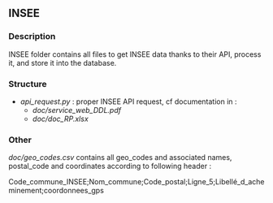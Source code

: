 ## INSEE

### Description

INSEE folder contains all files to get INSEE data thanks to their API, process it, and store it into the database.

### Structure

- _api_request.py_ : proper INSEE API request, cf documentation in :
  - _doc/service_web_DDL.pdf_
  - _doc/doc_RP.xlsx_

### Other

_doc/geo_codes.csv_ contains all geo_codes and associated names, postal_code and coordinates according to following header : 

Code_commune_INSEE;Nom_commune;Code_postal;Ligne_5;Libellé_d_acheminement;coordonnees_gps
